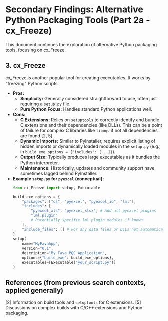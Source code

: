 # Secondary Findings: Alternative Python Packaging Tools (Part 2a - cx_Freeze)

This document continues the exploration of alternative Python packaging tools, focusing on cx_Freeze.

## 3. cx_Freeze

cx_Freeze is another popular tool for creating executables. It works by "freezing" Python scripts.

*   **Pros:**
    *   **Simplicity:** Generally considered straightforward to use, often just requiring a `setup.py` file.
    *   **Pure Python Focus:** Handles standard Python applications well.
*   **Cons:**
    *   **C Extensions:** Relies on `setuptools` to correctly identify and bundle C extensions and their dependencies (like DLLs). This can be a point of failure for complex C libraries like `liboqs` if not all dependencies are found [2, 5].
    *   **Dynamic Imports:** Similar to PyInstaller, requires explicit listing of hidden imports or dynamically loaded modules in the `setup.py` (e.g., in `build_exe_options = {"includes": [...]}`).
    *   **Output Size:** Typically produces large executables as it bundles the Python interpreter.
    *   **Maintenance:** Historically, updates and community support have sometimes lagged behind PyInstaller.
*   **Example `setup.py` for `pyexcel` (conceptual):**
    ```python
    from cx_Freeze import setup, Executable

    build_exe_options = {
        "packages": ["os", "pyexcel", "pyexcel_io", "lml"],
        "includes": [
            "pyexcel_xls", "pyexcel_xlsx", # Add all pyexcel plugins
            "lml.plugin" 
            # Potentially specific lml plugin modules if known
        ],
        "include_files": [] # For any data files or DLLs not automatically picked up
    }
    setup(
        name="MyFavaApp",
        version="0.1",
        description="My Fava PQC Application",
        options={"build_exe": build_exe_options},
        executables=[Executable("your_script.py")]
    )
    ```

## References (from previous search contexts, applied generally)
[2] Information on build tools and `setuptools` for C extensions.
[5] Discussions on complex builds with C/C++ extensions and Python packaging.